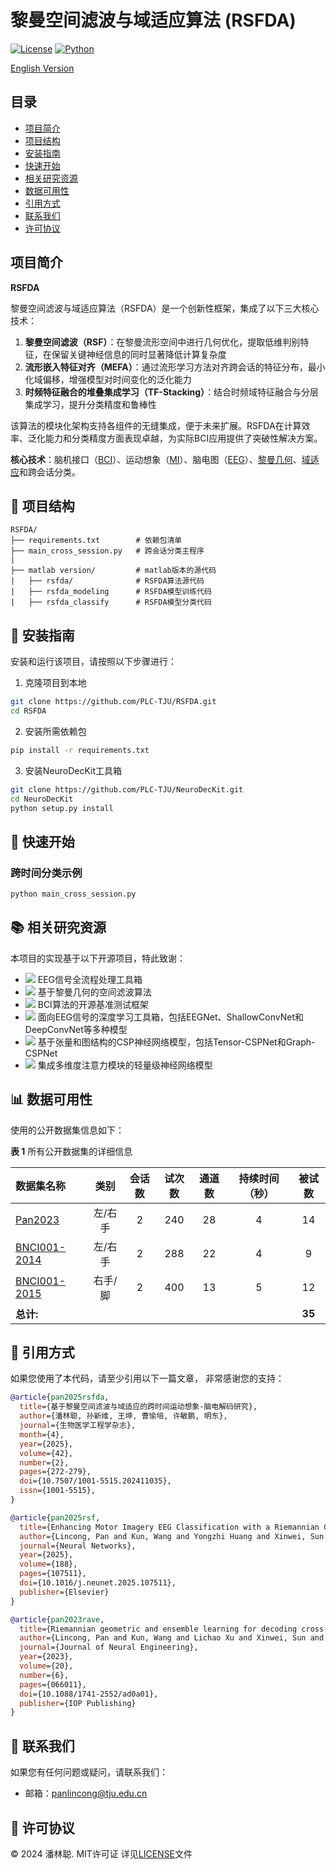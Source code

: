 # 黎曼空间滤波与域适应算法 (RSFDA)

[![License](https://img.shields.io/badge/License-MIT-blue.svg)](https://opensource.org/licenses/MIT)
[![Python](https://img.shields.io/badge/Python-3.10%2B-green.svg)](https://www.python.org/)

[English Version](./README.md)

## 目录

- [项目简介](#项目简介)
- [项目结构](#-项目结构)
- [安装指南](#-安装指南)
- [快速开始](#-快速开始)
- [相关研究资源](#-相关研究资源)
- [数据可用性](#-数据可用性)
- [引用方式](#-引用方式)
- [联系我们](#-联系我们)
- [许可协议](#-许可协议)

## 项目简介

**RSFDA**  

黎曼空间滤波与域适应算法（RSFDA）是一个创新性框架，集成了以下三大核心技术：
1. **黎曼空间滤波（RSF）**：在黎曼流形空间中进行几何优化，提取低维判别特征，在保留关键神经信息的同时显著降低计算复杂度
2. **流形嵌入特征对齐（MEFA）**：通过流形学习方法对齐跨会话的特征分布，最小化域偏移，增强模型对时间变化的泛化能力
3. **时频特征融合的堆叠集成学习（TF-Stacking）**：结合时频域特征融合与分层集成学习，提升分类精度和鲁棒性

该算法的模块化架构支持各组件的无缝集成，便于未来扩展。RSFDA在计算效率、泛化能力和分类精度方面表现卓越，为实际BCI应用提供了突破性解决方案。

**核心技术**：脑机接口（[BCI](https://en.wikipedia.org/wiki/Brain%E2%80%93computer_interface)）、运动想象（[MI](https://en.wikipedia.org/wiki/Motor_imagery)）、脑电图（[EEG](https://en.wikipedia.org/wiki/Electroencephalography)）、[黎曼几何](https://en.wikipedia.org/wiki/Riemannian_geometry)、[域适应](https://en.wikipedia.org/wiki/Domain_adaptation)和跨会话分类。

## 📁 项目结构
```plaintext
RSFDA/
├── requirements.txt        # 依赖包清单
├── main_cross_session.py   # 跨会话分类主程序
|
├── matlab version/         # matlab版本的源代码
|   ├── rsfda/              # RSFDA算法源代码
|   ├── rsfda_modeling      # RSFDA模型训练代码
|   ├── rsfda_classify      # RSFDA模型分类代码        
```

## 🔧 安装指南

安装和运行该项目，请按照以下步骤进行：

1. 克隆项目到本地
```bash
git clone https://github.com/PLC-TJU/RSFDA.git
cd RSFDA
```
2. 安装所需依赖包
```bash
pip install -r requirements.txt
```

3. 安装NeuroDecKit工具箱  
```bash
git clone https://github.com/PLC-TJU/NeuroDecKit.git
cd NeuroDecKit
python setup.py install
```

## 🚀 快速开始

### 跨时间分类示例
```bash
python main_cross_session.py 
```

## 📚 相关研究资源

本项目的实现基于以下开源项目，特此致谢：

- [<img src="https://img.shields.io/badge/GitHub-NeuroDeckit-b31b1b"></img>](https://github.com/PLC-TJU/NeuroDeckit) 
EEG信号全流程处理工具箱
- [<img src="https://img.shields.io/badge/GitHub-RSF-b31b1b"></img>](https://github.com/PLC-TJU/RSF)
基于黎曼几何的空间滤波算法
- [<img src="https://img.shields.io/badge/GitHub-MOABB-b31b1b"></img>](https://github.com/NeuroTechX/moabb)
BCI算法的开源基准测试框架
- [<img src="https://img.shields.io/badge/GitHub-Braindecode-b31b1b"></img>](https://github.com/braindecode/braindecode)
面向EEG信号的深度学习工具箱，包括EEGNet、ShallowConvNet和DeepConvNet等多种模型
- [<img src="https://img.shields.io/badge/GitHub-CSPNet-b31b1b"></img>](https://github.com/GeometricBCI/Tensor-CSPNet-and-Graph-CSPNet)
基于张量和图结构的CSP神经网络模型，包括Tensor-CSPNet和Graph-CSPNet
- [<img src="https://img.shields.io/badge/GitHub-LMDANet-b31b1b"></img>](https://github.com/MiaoZhengQing/LMDA-Code)
集成多维度注意力模块的轻量级神经网络模型

## 📊 数据可用性

使用的公开数据集信息如下：

**表 1** 所有公开数据集的详细信息

| 数据集名称                                                 |  类别  | 会话数 | 试次数 | 通道数 | 持续时间（秒） | 被试数 |
| :-------------------------------------------------------  | :----: | :----: | :----: | :----: | :----------: | :------: |
| [Pan2023](https://doi.org/10.1088/1741-2552/ad0a01)       | 左/右手 |    2     |  240   |    28    |      4       |    14    |
| [BNCI001-2014](https://doi.org/10.3389/fnins.2012.00055)  | 左/右手 |    2     |  288   |    22    |      4       |    9     |
| [BNCI001-2015](https://doi.org/10.1109/TNSRE.2012.2189584)| 右手/脚 |    2     |  400   |    13    |      5       |    12    |
| **总计:**                                                 |         |          |        |          |              |  **35**  |


## 📜 引用方式
如果您使用了本代码，请至少引用以下一篇文章， 非常感谢您的支持：  

```bibtex
@article{pan2025rsfda,
  title={基于黎曼空间滤波与域适应的跨时间运动想象-脑电解码研究}, 
  author={潘林聪, 孙新维, 王坤, 曹愉培, 许敏鹏, 明东},
  journal={生物医学工程学杂志},
  month={4},
  year={2025},
  volume={42},
  number={2},
  pages={272-279},
  doi={10.7507/1001-5515.202411035},
  issn={1001-5515},
}
```
```bibtex
@article{pan2025rsf,
  title={Enhancing Motor Imagery EEG Classification with a Riemannian Geometry-Based Spatial Filtering (RSF) Method}, 
  author={Lincong, Pan and Kun, Wang and Yongzhi Huang and Xinwei, Sun and Jiayuan Meng and Weibo Yi and Minpeng, Xu and Tzyy-Ping Jung and Dong, Ming},
  journal={Neural Networks},
  year={2025},
  volume={188},
  pages={107511},
  doi={10.1016/j.neunet.2025.107511},
  publisher={Elsevier}
}
```
```bibtex
@article{pan2023rave,
  title={Riemannian geometric and ensemble learning for decoding cross-session motor imagery electroencephalography signals}, 
  author={Lincong, Pan and Kun, Wang and Lichao Xu and Xinwei, Sun and Weibo Yi and Minpeng, Xu and Dong, Ming},
  journal={Journal of Neural Engineering},
  year={2023},
  volume={20},
  number={6},
  pages={066011},
  doi={10.1088/1741-2552/ad0a01},
  publisher={IOP Publishing}
}
```

## 🤝 联系我们

如果您有任何问题或疑问，请联系我们：  
 - 邮箱：panlincong@tju.edu.cn

## 📝 许可协议

© 2024 潘林聪. MIT许可证
详见[LICENSE](./LICENSE)文件
